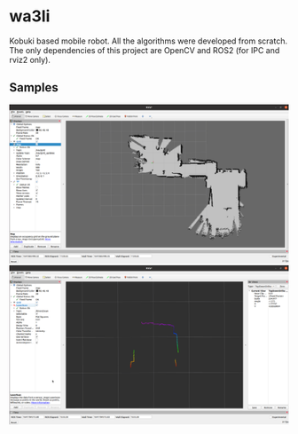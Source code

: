 # wa3li

Kobuki based mobile robot. All the algorithms were developed from scratch. The only dependencies of
this project are OpenCV and ROS2 (for IPC and rviz2 only).

## Samples
<p align="center">   
<img src=screenshots/slam.png>
<img src=screenshots/scan.png>
</p>
